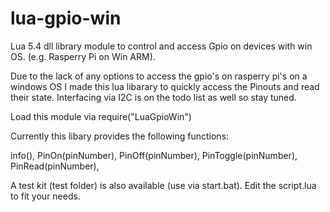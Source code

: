 # lua-gpio-win
Lua 5.4 dll library module to control and access Gpio on devices with win OS. (e.g. Rasperry Pi on Win ARM).

Due to the lack of any options to access the gpio's on rasperry pi's on a windows OS I made this lua libarary
to quickly access the Pinouts and read their state. Interfacing via I2C is on the todo list as well so stay tuned.

Load this module via require("LuaGpioWin")

Currently this libary provides the following functions:

info(),
PinOn(pinNumber),
PinOff(pinNumber),
PinToggle(pinNumber),
PinRead(pinNumber),

A test kit (test folder) is also available (use via start.bat). Edit the script.lua to fit your needs.
